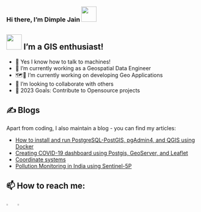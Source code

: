 ### Hi there, I’m Dimple Jain <img src="https://raw.githubusercontent.com/MartinHeinz/MartinHeinz/master/wave.gif" width="40px">
## <img src="https://github.com/TheDudeThatCode/TheDudeThatCode/blob/master/Assets/Developer.gif" width="40px"> I’m a GIS enthusiast! 
- 👀 Yes I know how to talk to machines!
- 🔭 I’m currently working as a Geospatial Data Engineer
- 🗺️📍 I’m currently working on developing Geo Applications
- 🤝 I’m looking to collaborate with others
- 🥅 2023 Goals: Contribute to Opensource projects

## &#x270d; Blogs
Apart from coding, I also maintain a blog - you can find my articles:
- [How to install and run PostgreSQL-PostGIS, pgAdmin4, and QGIS using Docker](https://www.geosnips.com/blogpost/how-to-install-and-run-postgresql-postgis-pgadmin4-and-qgis-using-docker)
- [Creating COVID-19 dashboard using Postgis, GeoServer, and Leaflet](https://www.geosnips.com/blogpost/creating-covid-19-dashboard-using-postgis-geoserver-and-leaflet)
- [Coordinate systems](https://www.geosnips.com/blogpost/coordinate-systems)
- [Pollution Monitoring in India using Sentinel-5P](https://www.geosnips.com/blogpost/pollution-monitoring-in-india-using-sentinel-5p)

## 📫 How to reach me:
[<img src="https://img.icons8.com/color/48/000000/linkedin.png" width="3.5%"/>](https://www.linkedin.com/in/jaindimple/)  &nbsp; <a href="mailto:jain23dimple@gmail.com"> <img src="https://img.icons8.com/fluent/48/000000/gmail.png" width="3.5%"/>
